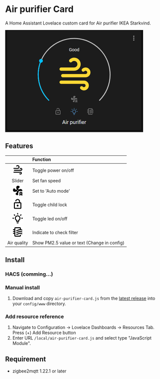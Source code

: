 # Air purifier Card

A Home Assistant Lovelace custom card for Air purifier IKEA Starkvind.

![all](card.png)

## Features

|                                       | Function                                    |
|:------------------------------------: | :------------------------------------------ |
| ![all](info/weather-windy.png)        | Toggle power on/off                         |
| Slider                                | Set fan speed                               |
| ![all](info/fan-auto.png)             | Set to 'Auto mode'                          |
| ![all](info/lock-open-outline.png)    | Toggle child lock                           |
| ![all](info/lightbulb-on-outline.png) | Toggle led on/off                           |
| ![all](info/air-filter.png)           | Indicate to check filter                    |
| Air quality                           | Show PM2.5 value or text (Change in config) |

## Install

### HACS (comming...)

### Manual install

1. Download and copy `air-purifier-card.js` from the [latest release](https://github.com/hakaneriksson/air-purifier-card/releases/latest) into your `config/www` directory.

### Add resource reference

1. Navigate to Configuration -> Lovelace Dashboards -> Resources Tab. Press (+) Add Resource button
2. Enter URL `/local/air-purifier-card.js` and select type "JavaScript Module".

## Requirement
- zigbee2mqtt 1.22.1 or later
